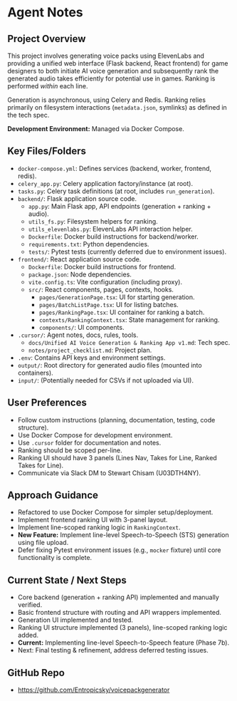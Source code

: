 # Agent Notes

## Project Overview

This project involves generating voice packs using ElevenLabs and providing a unified web interface (Flask backend, React frontend) for game designers to both initiate AI voice generation and subsequently rank the generated audio takes efficiently for potential use in games. Ranking is performed *within* each line.

Generation is asynchronous, using Celery and Redis.
Ranking relies primarily on filesystem interactions (`metadata.json`, symlinks) as defined in the tech spec.

**Development Environment:** Managed via Docker Compose.

## Key Files/Folders

- `docker-compose.yml`: Defines services (backend, worker, frontend, redis).
- `celery_app.py`: Celery application factory/instance (at root).
- `tasks.py`: Celery task definitions (at root, includes `run_generation`).
- `backend/`: Flask application source code.
  - `app.py`: Main Flask app, API endpoints (generation + ranking + audio).
  - `utils_fs.py`: Filesystem helpers for ranking.
  - `utils_elevenlabs.py`: ElevenLabs API interaction helper.
  - `Dockerfile`: Docker build instructions for backend/worker.
  - `requirements.txt`: Python dependencies.
  - `tests/`: Pytest tests (currently deferred due to environment issues).
- `frontend/`: React application source code.
  - `Dockerfile`: Docker build instructions for frontend.
  - `package.json`: Node dependencies.
  - `vite.config.ts`: Vite configuration (including proxy).
  - `src/`: React components, pages, contexts, hooks.
      - `pages/GenerationPage.tsx`: UI for starting generation.
      - `pages/BatchListPage.tsx`: UI for listing batches.
      - `pages/RankingPage.tsx`: UI container for ranking a batch.
      - `contexts/RankingContext.tsx`: State management for ranking.
      - `components/`: UI components.
- `.cursor/`: Agent notes, docs, rules, tools.
  - `docs/Unified AI Voice Generation & Ranking App v1.md`: Tech spec.
  - `notes/project_checklist.md`: Project plan.
- `.env`: Contains API keys and environment settings.
- `output/`: Root directory for generated audio files (mounted into containers).
- `input/`: (Potentially needed for CSVs if not uploaded via UI).

## User Preferences

- Follow custom instructions (planning, documentation, testing, code structure).
- Use Docker Compose for development environment.
- Use `.cursor` folder for documentation and notes.
- Ranking should be scoped per-line.
- Ranking UI should have 3 panels (Lines Nav, Takes for Line, Ranked Takes for Line).
- Communicate via Slack DM to Stewart Chisam (U03DTH4NY).

## Approach Guidance

- Refactored to use Docker Compose for simpler setup/deployment.
- Implement frontend ranking UI with 3-panel layout.
- Implement line-scoped ranking logic in `RankingContext`.
- **New Feature:** Implement line-level Speech-to-Speech (STS) generation using file upload.
- Defer fixing Pytest environment issues (e.g., `mocker` fixture) until core functionality is complete.

## Current State / Next Steps

- Core backend (generation + ranking API) implemented and manually verified.
- Basic frontend structure with routing and API wrappers implemented.
- Generation UI implemented and tested.
- Ranking UI structure implemented (3 panels), line-scoped ranking logic added.
- **Current:** Implementing line-level Speech-to-Speech feature (Phase 7b).
- Next: Final testing & refinement, address deferred testing issues.

## GitHub Repo

- https://github.com/Entropicsky/voicepackgenerator 